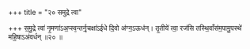 +++
title = "२० समुद्रे त्वा"

+++
स॒मु॒द्रे त्वा॑ नृ॒मणा॑ऽअ॒प्स्व᳕न्तर्नृ॒चक्षा॑ऽईधे दि॒वो अ॑ग्न॒ऽऊध॑न्। तृ॒तीये॑ त्वा॒ रज॑सि तस्थि॒वाँस॑म॒पामु॒पस्थे॑ महि॒षाऽअ॑वर्धन् ॥२० ॥